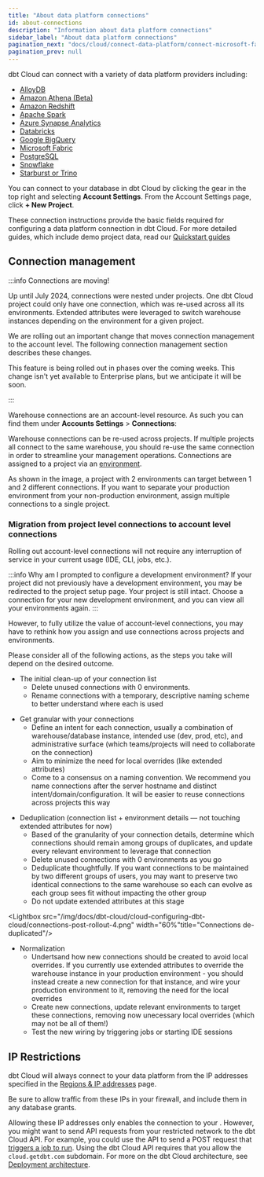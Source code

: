 ```yaml
---
title: "About data platform connections"
id: about-connections
description: "Information about data platform connections"
sidebar_label: "About data platform connections"
pagination_next: "docs/cloud/connect-data-platform/connect-microsoft-fabric"
pagination_prev: null
---
```

dbt Cloud can connect with a variety of data platform providers including: 
- [AlloyDB](/docs/cloud/connect-data-platform/connect-redshift-postgresql-alloydb) 
- [Amazon Athena (Beta)](/docs/cloud/connect-data-platform/connect-amazon-athena)
- [Amazon Redshift](/docs/cloud/connect-data-platform/connect-redshift-postgresql-alloydb) 
- [Apache Spark](/docs/cloud/connect-data-platform/connect-apache-spark)
- [Azure Synapse Analytics](/docs/cloud/connect-data-platform/connect-azure-synapse-analytics)
- [Databricks](/docs/cloud/connect-data-platform/connect-databricks) 
- [Google BigQuery](/docs/cloud/connect-data-platform/connect-bigquery)
- [Microsoft Fabric](/docs/cloud/connect-data-platform/connect-microsoft-fabric)
- [PostgreSQL](/docs/cloud/connect-data-platform/connect-redshift-postgresql-alloydb)
- [Snowflake](/docs/cloud/connect-data-platform/connect-snowflake)
- [Starburst or Trino](/docs/cloud/connect-data-platform/connect-starburst-trino)

You can connect to your database in dbt Cloud by clicking the gear in the top right and selecting **Account Settings**. From the Account Settings page, click **+ New Project**.

<Lightbox src="/img/docs/dbt-cloud/cloud-configuring-dbt-cloud/choose-a-connection.png" title="Choose a connection"/>

These connection instructions provide the basic fields required for configuring a data platform connection in dbt Cloud. For more detailed guides, which include demo project data, read our [Quickstart guides](https://docs.getdbt.com/guides)

## Connection management

:::info Connections are moving!

Up until July 2024, connections were nested under projects. One dbt Cloud project could only have one connection, which was re-used across all its environments. Extended attributes were leveraged to switch warehouse instances depending on the environment for a given project. 

<Lightbox src="/img/docs/dbt-cloud/cloud-configuring-dbt-cloud/connections-legacy-model.png" width="60%" title="Previous connection model"/>

We are rolling out an important change that moves connection management to the account level. The following connection management section describes these changes. 

This feature is being rolled out in phases over the coming weeks. This change isn't yet available to Enterprise plans, but we anticipate it will be soon.

:::

Warehouse connections are an account-level resource. As such you can find them under **Accounts Settings** > **Connections**:

<Lightbox src="/img/docs/dbt-cloud/cloud-configuring-dbt-cloud/connections-list.png" width="60%" title="Connection list"/>

Warehouse connections can be re-used across projects. If multiple projects all connect to the same warehouse, you should re-use the same connection in order to streamline your management operations. Connections are assigned to a project via an [environment](/docs/dbt-cloud-environments). 

<Lightbox src="/img/docs/dbt-cloud/cloud-configuring-dbt-cloud/connections-new-model.png" width="60%" title="Connection model"/>

As shown in the image, a project with 2 environments can target between 1 and 2 different connections. If you want to separate your production environment from your non-production environment, assign multiple connections to a single project.

### Migration from project level connections to account level connections

Rolling out account-level connections will not require any interruption of service in your current usage (IDE, CLI, jobs, etc.).

:::info Why am I prompted to configure a development environment?
If your project did not previously have a development environment, you may be redirected to the project setup page. Your project is still intact. Choose a connection for your new development environment, and you can view all your environments again.
:::

However, to fully utilize the value of account-level connections, you may have to rethink how you assign and use connections across projects and environments.

<Lightbox src="/img/docs/dbt-cloud/cloud-configuring-dbt-cloud/connections-post-rollout.png" width="60%" title="Typical connection setup post rollout"/>

Please consider all of the following actions, as the steps you take will depend on the desired outcome.

- The initial clean-up of your connection list
  - Delete unused connections with 0 environments. 
  - Rename connections with a temporary, descriptive naming scheme to better understand where each is used

<Lightbox src="/img/docs/dbt-cloud/cloud-configuring-dbt-cloud/connections-post-rollout-2.png" width="60%" title="Post initial clean-up"/>

- Get granular with your connections
  - Define an intent for each connection, usually a combination of warehouse/database instance, intended use (dev, prod, etc), and administrative surface (which teams/projects will need to collaborate on the connection)
  - Aim to minimize the need for local overrides (like extended attributes)
  - Come to a consensus on a naming convention.  We recommend you name connections after the server hostname and distinct intent/domain/configuration. It will be easier to reuse connections across projects this way

<Lightbox src="/img/docs/dbt-cloud/cloud-configuring-dbt-cloud/connections-post-rollout-3.png" width="60%" title="Granularity determined"/>

- Deduplication (connection list + environment details &mdash; not touching extended attributes for now)
  - Based of the granularity of your connection details, determine which connections should remain among groups of duplicates, and update every relevant environment to leverage that connection
  - Delete unused connections with 0 environments as you go
  - Deduplicate thoughtfully. If you want connections to be maintained by two different groups of users, you may want to preserve two identical connections to the same warehouse so each can evolve as each group sees fit without impacting the other group
  - Do not update extended attributes at this stage

<Lightbox src="/img/docs/dbt-cloud/cloud-configuring-dbt-cloud/connections-post-rollout-4.png" width="60%"title="Connections de-duplicated"/>

- Normalization
  - Undertsand how new connections should be created to avoid local overrides. If you currently use extended attributes to override the warehouse instance in your production environment - you should instead create a new connection for that instance, and wire your production environment to it, removing the need for the local overrides
  - Create new connections, update relevant environments to target these connections, removing now unecessary local overrides (which may not be all of them!)
  - Test the new wiring by triggering jobs or starting IDE sessions

<Lightbox src="/img/docs/dbt-cloud/cloud-configuring-dbt-cloud/connections-post-rollout-5.png" width="60%" title="Connections normalized"/>

## IP Restrictions

dbt Cloud will always connect to your data platform from the IP addresses specified in the [Regions & IP addresses](/docs/cloud/about-cloud/access-regions-ip-addresses) page.

Be sure to allow traffic from these IPs in your firewall, and include them in any database grants.

Allowing these IP addresses only enables the connection to your <Term id="data-warehouse" />. However, you might want to send API requests from your restricted network to the dbt Cloud API.  For example, you could use the API to send a POST request that [triggers a job to run](https://docs.getdbt.com/dbt-cloud/api-v2-legacy#operation/triggerRun). Using the dbt Cloud API requires that you allow the `cloud.getdbt.com` subdomain. For more on the dbt Cloud architecture, see [Deployment architecture](/docs/cloud/about-cloud/architecture).

